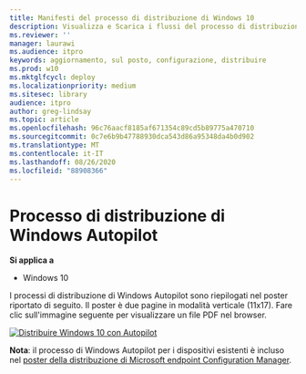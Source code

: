 ```yaml
---
title: Manifesti del processo di distribuzione di Windows 10
description: Visualizza e Scarica i flussi del processo di distribuzione di Windows 10 per Microsoft endpoint Configuration Manager e Windows Autopilot.
ms.reviewer: ''
manager: laurawi
ms.audience: itpro
keywords: aggiornamento, sul posto, configurazione, distribuire
ms.prod: w10
ms.mktglfcycl: deploy
ms.localizationpriority: medium
ms.sitesec: library
audience: itpro
author: greg-lindsay
ms.topic: article
ms.openlocfilehash: 96c76aacf8185af671354c89cd5b89775a470710
ms.sourcegitcommit: 0c7e6b9b47788930dca543d86a95348da4b0d902
ms.translationtype: MT
ms.contentlocale: it-IT
ms.lasthandoff: 08/26/2020
ms.locfileid: "88908366"
---
```

#  <a name="windows-autopilot-deployment-process"></a>Processo di distribuzione di Windows Autopilot

**Si applica a**
-   Windows 10

I processi di distribuzione di Windows Autopilot sono riepilogati nel poster riportato di seguito. Il poster è due pagine in modalità verticale (11x17). Fare clic sull'immagine seguente per visualizzare un file PDF nel browser.

[![Distribuire Windows 10 con Autopilot](media/windows10-autopilot-flowchart.png)](media/Windows10AutopilotFlowchart.pdf)

**Nota**: il processo di Windows Autopilot per i dispositivi esistenti è incluso nel [poster della distribuzione di Microsoft endpoint Configuration Manager](/windows/deployment/windows-10-deployment-posters#deploy-windows-10-with-microsoft-endpoint-configuration-manager).